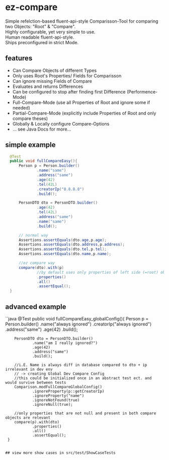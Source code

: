 # ez-compare
Simple refelction-based fluent-api-style Comparisson-Tool for comparing two Objects: "Root" & "Compare".  
Highly configurable, yet very simple to use.  
Human readable fluent-api-style.  
Ships preconfigured in strict Mode.  
  
## features  
* Can Compare Objects of different Types  
* Only uses Root's Properties/ Fields for Comparisson  
* Can ignore missing Fields of Compare  
* Evaluates and returns Differences  
* Can be configured to stop after finding first Difference (Performence-Mode)  
* Full-Compare-Mode (use all Properties of Root and ignore some if needed)  
* Partial-Compare-Mode (explicitly include Properties of Root and only compare theses)  
* Globally & Locally configure Compare-Options  
* ... see Java Docs for more...  
  
## simple example    
  
  ```java
    @Test
    public void fullCompareEasy(){
        Person p = Person.builder()
                .name("same")
                .address("same")
                .age(42)
                .tel(42L)
                .creatorIp("8.8.8.8")
                .build();

        PersonDTO dto = PersonDTO.builder()
                .age(42)
                .tel(42L)
                .address("same")
                .name("same")
                .build();

        // normal way
        Assertions.assertEquals(dto.age,p.age);
        Assertions.assertEquals(dto.address,p.address);
        Assertions.assertEquals(dto.tel,p.tel);
        Assertions.assertEquals(dto.name,p.name);

        //ez compare way
        compare(dto).with(p)
                //by default uses only properties of left side (=root) object
                .properties()
                .all()
                .assertEqual();
    }
  ```
  
## advanced example  
  
``java
    @Test
    public void fullCompareEasy_globalConfig(){
        Person p = Person.builder()
                .name("always ignored")
                .creatorIp("always ignored")
                .address("same")
                .age(42)
                .build();

        PersonDTO dto = PersonDTO.builder()
                .name("am I really ignored?")
                .age(42)
                .address("same")
                .build();

        //i.E. Name is always diff in database compared to dto + ip irrelevant in dev env
        // -> creating Global Dev Compare Config
        //this could be initialized once in an abstract test ect. and would survive between tests
        Comparison.modFullCompareGlobalConfig()
                .ignoreProperty(p::getCreatorIp)
                .ignoreProperty("name")
                .ignoreNotFound(true)
                .ignoreNull(true);
        
        //only properties that are not null and present in both compare objects are relevant
        compare(p).with(dto)
                .properties()
                .all()
                .assertEqual();
     }

```
  
## view more show cases in src/test/ShowCaseTests   
